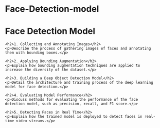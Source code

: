 # Face-Detection-model

<head>
    <meta charset="UTF-8">
    <meta name="viewport" content="width=device-width, initial-scale=1.0">
    <title>Face Detection Model</title>
</head>
<body>
    <h1>Face Detection Model</h1>

    <h2>1. Collecting and Annotating Images</h2>
    <p>Describe the process of gathering images of faces and annotating them with bounding boxes.</p>

    <h2>2. Applying Bounding Augmentation</h2>
    <p>Explain how bounding augmentation techniques are applied to increase the diversity of the dataset.</p>

    <h2>3. Building a Deep Object Detection Model</h2>
    <p>Detail the architecture and training process of the deep learning model for face detection.</p>

    <h2>4. Evaluating Model Performance</h2>
    <p>Discuss methods for evaluating the performance of the face detection model, such as precision, recall, and F1 score.</p>

    <h2>5. Detecting Faces in Real Time</h2>
    <p>Explain how the trained model is deployed to detect faces in real-time video streams.</p>
</body>
</html>


